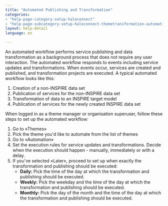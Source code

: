 ```yaml
---
title: "Automated Publishing and Transformation"
categories:
- "help-page-category-setup-haleconnect"
- "help-page-subcategory-setup-haleconnect-themetransformation-automation"
layout: help-detail
language: en

---
```


An automated workflow performs service publishing and data transformation as a background process that does not require any user interaction. The automated workflow responds to events including service updates and transformations. When events occur, services are created and published, and transformation projects are executed. A typical automated workflow looks like this:

1. Creation of a non-INSPIRE data set
1. Publication of services for the non-INSPIRE data set
1. Transformation of data to an INSPIRE target model
1. Publication of services for the newly created INSPIRE data set

When logged in as a theme manager or organisation superuser, follow these steps to set up the automated workflow:

1.	Go to &laquo;Themes&raquo;
1.	Pick the theme you'd like to automate from the list of themes
1.	Go to &laquo;Automation&raquo;
1.	Set the execution rules for service updates and transformations. Decide when the execution should happen - manually, immediately or with a delay.
1.	If you've selected &laquo;Later&raquo;, proceed to set up when exactly the transformation and publishing should be executed:
    * **Daily:** Pick the time of the day at which the transformation and publishing should be executed.
    * **Weekly:** Pick the weekday and the time of the day at which the transformation and publishing should be executed.
    * **Monthly:** Pick the day of the month and the time of the day at which the transformation and publishing should be executed.
    <br/>
    <img src={require("/images/help/en/automated_publishing.png").default} alt="" title="Automating publishing" className="img-responsive img-inline-help"/>
